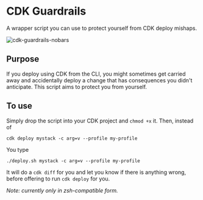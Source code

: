 # CDK Guardrails

A wrapper script you can use to protect yourself from CDK deploy mishaps.

![cdk-guardrails-nobars](https://user-images.githubusercontent.com/52842774/145279095-4d498c92-7b2b-4249-bcfd-660741b891b9.png)

## Purpose
If you deploy using CDK from the CLI, you might sometimes get carried away and accidentally deploy a change that has consequences you didn't anticipate. This script aims to protect you from yourself.

## To use
Simply drop the script into your CDK project and `chmod +x` it. Then, instead of

```
cdk deploy mystack -c arg=v --profile my-profile
```

You type

```
./deploy.sh mystack -c arg=v --profile my-profile
```

It will do a `cdk diff` for you and let you know if there is anything wrong, before offering to run `cdk deploy` for you.

*Note: currently only in zsh-compatible form.*
